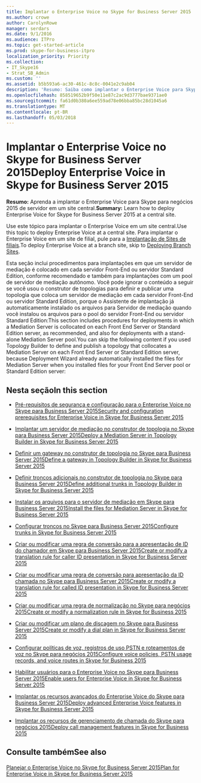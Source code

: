 ```yaml
---
title: Implantar o Enterprise Voice no Skype for Business Server 2015
ms.author: crowe
author: CarolynRowe
manager: serdars
ms.date: 9/1/2016
ms.audience: ITPro
ms.topic: get-started-article
ms.prod: skype-for-business-itpro
localization_priority: Priority
ms.collection:
- IT_Skype16
- Strat_SB_Admin
ms.custom: ''
ms.assetid: b5b593a6-ac30-461c-8c8c-0041e2c9ab04
description: 'Resumo: Saiba como implantar o Enterprise Voice para Skype para negócios 2015 de servidor em um site central.'
ms.openlocfilehash: 858519652b9f50e11e87c2ac9d3777bae9371ae0
ms.sourcegitcommit: fa61d0b380a6ee559ad78e06bba85bc28d1045a6
ms.translationtype: MT
ms.contentlocale: pt-BR
ms.lasthandoff: 05/03/2018
---
```

# <a name="deploy-enterprise-voice-in-skype-for-business-server-2015"></a><span data-ttu-id="3e4ed-103">Implantar o Enterprise Voice no Skype for Business Server 2015</span><span class="sxs-lookup"><span data-stu-id="3e4ed-103">Deploy Enterprise Voice in Skype for Business Server 2015</span></span>
 
<span data-ttu-id="3e4ed-104">**Resumo:** Aprenda a implantar o Enterprise Voice para Skype para negócios 2015 de servidor em um site central.</span><span class="sxs-lookup"><span data-stu-id="3e4ed-104">**Summary:** Learn how to deploy Enterprise Voice for Skype for Business Server 2015 at a central site.</span></span>
  
<span data-ttu-id="3e4ed-105">Use este tópico para implantar o Enterprise Voice em um site central.</span><span class="sxs-lookup"><span data-stu-id="3e4ed-105">Use this topic to deploy Enterprise Voice at a central site.</span></span> <span data-ttu-id="3e4ed-106">Para implantar o Enterprise Voice em um site de filial, pule para a [Implantação de Sites de filiais](http://technet.microsoft.com/library/1475dee0-66ae-4ee5-b6f1-7409b4bbff45.aspx).</span><span class="sxs-lookup"><span data-stu-id="3e4ed-106">To deploy Enterprise Voice at a branch site, skip to [Deploying Branch Sites](http://technet.microsoft.com/library/1475dee0-66ae-4ee5-b6f1-7409b4bbff45.aspx).</span></span>
  
<span data-ttu-id="3e4ed-107">Esta seção inclui procedimentos para implantações em que um servidor de mediação é colocado em cada servidor Front-End ou servidor Standard Edition, conforme recomendado e também para implantações com um pool de servidor de mediação autônomo. Você pode ignorar o conteúdo a seguir se você usou o construtor de topologias para definir e publicar uma topologia que coloca um servidor de mediação em cada servidor Front-End ou servidor Standard Edition, porque o Assistente de implantação já automaticamente instalado os arquivos para Servidor de mediação quando você instalou os arquivos para o pool do servidor Front-End ou servidor Standard Edition:</span><span class="sxs-lookup"><span data-stu-id="3e4ed-107">This section includes procedures for deployments in which a Mediation Server is collocated on each Front End Server or Standard Edition server, as recommended, and also for deployments with a stand-alone Mediation Server pool.You can skip the following content if you used Topology Builder to define and publish a topology that collocates a Mediation Server on each Front End Server or Standard Edition server, because Deployment Wizard already automatically installed the files for Mediation Server when you installed files for your Front End Server pool or Standard Edition server:</span></span>
## <a name="in-this-section"></a><span data-ttu-id="3e4ed-108">Nesta seção</span><span class="sxs-lookup"><span data-stu-id="3e4ed-108">In this section</span></span>

- [<span data-ttu-id="3e4ed-109">Pré-requisitos de segurança e configuração para o Enterprise Voice no Skype para Business Server 2015</span><span class="sxs-lookup"><span data-stu-id="3e4ed-109">Security and configuration prerequisites for Enterprise Voice in Skype for Business Server 2015</span></span>](enterprise-voice-security.md)
    
- [<span data-ttu-id="3e4ed-110">Implantar um servidor de mediação no construtor de topologia no Skype para Business Server 2015</span><span class="sxs-lookup"><span data-stu-id="3e4ed-110">Deploy a Mediation Server in Topology Builder in Skype for Business Server 2015</span></span>](deploy-a-mediation-server.md)
    
- [<span data-ttu-id="3e4ed-111">Definir um gateway no construtor de topologia no Skype para Business Server 2015</span><span class="sxs-lookup"><span data-stu-id="3e4ed-111">Define a gateway in Topology Builder in Skype for Business Server 2015</span></span>](define-a-gateway.md)
    
- [<span data-ttu-id="3e4ed-112">Definir troncos adicionais no construtor de topologia no Skype para Business Server 2015</span><span class="sxs-lookup"><span data-stu-id="3e4ed-112">Define additional trunks in Topology Builder in Skype for Business Server 2015</span></span>](define-additional-trunks.md)
    
- [<span data-ttu-id="3e4ed-113">Instalar os arquivos para o servidor de mediação em Skype para Business Server 2015</span><span class="sxs-lookup"><span data-stu-id="3e4ed-113">Install the files for Mediation Server in Skype for Business Server 2015</span></span>](install-mediation-server.md)
    
- [<span data-ttu-id="3e4ed-114">Configurar troncos no Skype para Business Server 2015</span><span class="sxs-lookup"><span data-stu-id="3e4ed-114">Configure trunks in Skype for Business Server 2015</span></span>](configure-trunks.md)
    
- [<span data-ttu-id="3e4ed-115">Criar ou modificar uma regra de conversão para a apresentação de ID do chamador em Skype para Business Server 2015</span><span class="sxs-lookup"><span data-stu-id="3e4ed-115">Create or modify a translation rule for caller ID presentation in Skype for Business Server 2015</span></span>](caller-id-presentation-rules.md)
    
- [<span data-ttu-id="3e4ed-116">Criar ou modificar uma regra de conversão para apresentação da ID chamada no Skype para Business Server 2015</span><span class="sxs-lookup"><span data-stu-id="3e4ed-116">Create or modify a translation rule for called ID presentation in Skype for Business Server 2015</span></span>](called-id-presentation-rules.md)
    
- [<span data-ttu-id="3e4ed-117">Criar ou modificar uma regra de normalização no Skype para negócios 2015</span><span class="sxs-lookup"><span data-stu-id="3e4ed-117">Create or modify a normalization rule in Skype for Business 2015</span></span>](normalization-rules.md)
    
- [<span data-ttu-id="3e4ed-118">Criar ou modificar um plano de discagem no Skype para Business Server 2015</span><span class="sxs-lookup"><span data-stu-id="3e4ed-118">Create or modify a dial plan in Skype for Business Server 2015</span></span>](dial-plans.md)
    
- [<span data-ttu-id="3e4ed-119">Configurar políticas de voz, registros de uso PSTN e roteamentos de voz no Skype para negócios 2015</span><span class="sxs-lookup"><span data-stu-id="3e4ed-119">Configure voice policies, PSTN usage records, and voice routes in Skype for Business 2015</span></span>](voice-and-pstn.md)
    
- [<span data-ttu-id="3e4ed-120">Habilitar usuários para o Enterprise Voice no Skype para Business Server 2015</span><span class="sxs-lookup"><span data-stu-id="3e4ed-120">Enable users for Enterprise Voice in Skype for Business Server 2015</span></span>](enable-users-for-enterprise-voice.md)
    
- [<span data-ttu-id="3e4ed-121">Implantar os recursos avançados do Enterprise Voice do Skype para Business Server 2015</span><span class="sxs-lookup"><span data-stu-id="3e4ed-121">Deploy advanced Enterprise Voice features in Skype for Business Server 2015</span></span>](deploy-advanced-enterprise-voice-features.md)
    
- [<span data-ttu-id="3e4ed-122">Implantar os recursos de gerenciamento de chamada do Skype para negócios 2015</span><span class="sxs-lookup"><span data-stu-id="3e4ed-122">Deploy call management features in Skype for Business 2015</span></span>](deploy-call-management-features.md)
    
## <a name="see-also"></a><span data-ttu-id="3e4ed-123">Consulte também</span><span class="sxs-lookup"><span data-stu-id="3e4ed-123">See also</span></span>

#### 

[<span data-ttu-id="3e4ed-124">Planejar o Enterprise Voice no Skype for Business Server 2015</span><span class="sxs-lookup"><span data-stu-id="3e4ed-124">Plan for Enterprise Voice in Skype for Business Server 2015</span></span>](../../plan-your-deployment/enterprise-voice-solution/enterprise-voice.md)

